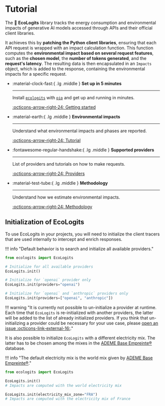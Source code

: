 # Tutorial

The :seedling: **EcoLogits** library tracks the energy consumption and environmental impacts of generative AI models accessed through APIs and their official client libraries. 

It achieves this by **patching the Python client libraries**, ensuring that each API request is wrapped with an impact calculation function. This function computes the **environmental impact based on several request features**, such as the **chosen model**, the **number of tokens generated**, and the **request's latency**. The resulting data is then encapsulated in an `Impacts` object, which is added to the response, containing the environmental impacts for a specific request.


<div class="grid cards" markdown>

-   :material-clock-fast:{ .lg .middle } __Set up in 5 minutes__

    ---

    Install [`ecologits`](#) with [`pip`](#) and get up
    and running in minutes.

    [:octicons-arrow-right-24: Getting started](../index.md)

-   :material-earth:{ .lg .middle } __Environmental impacts__

    ---

    Understand what environmental impacts and phases are reported.  

    [:octicons-arrow-right-24: Tutorial](impacts.md)

-   :fontawesome-regular-handshake:{ .lg .middle } __Supported providers__

    ---

    List of providers and tutorials on how to make requests.

    [:octicons-arrow-right-24: Providers](providers.md)

-   :material-test-tube:{ .lg .middle } __Methodology__

    ---
    
    Understand how we estimate environmental impacts.
    
    [:octicons-arrow-right-24: Methodology](../methodology/index.md)

</div>


## Initialization of EcoLogits

To use EcoLogits in your projects, you will need to initialize the client tracers that are used internally to intercept and enrich responses. 

!!! info "Default behavior is to search and initialize all available providers."

```python
from ecologits import EcoLogits

# Initialize for all available providers
EcoLogits.init()

# Initialize for `openai` provider only
EcoLogits.init(providers="openai")

# Initialize for `openai` and `anthropic` providers only
EcoLogits.init(providers=["openai", "anthropic"])
```

!!! warning "It is currently not possible to un-initialize a provider at runtime. Each time that `EcoLogits` is re-initialized with another providers, the latter will be added to the list of already initialized providers. If you think that un-initializing a provider could be necessary for your use case, please [open an issue :octicons-link-external-16:](https://github.com/genai-impact/ecologits/issues/new/choose)."

It is also possible to initialize `EcoLogits` with a different electricity mix. The latter has to be chosen among the mixes in the [ADEME Base Empreinte®](https://base-empreinte.ademe.fr/) database.

!!! info "The default electricity mix is the world mix given by [ADEME Base Empreinte®](https://base-empreinte.ademe.fr/)."

```python title="Choose a different electricity mix"
from ecologits import EcoLogits

EcoLogits.init() 
# Impacts are computed with the world electricity mix

EcoLogits.init(electricity_mix_zone="FRA")
# Impacts are computed with the electricity mix of France
```
